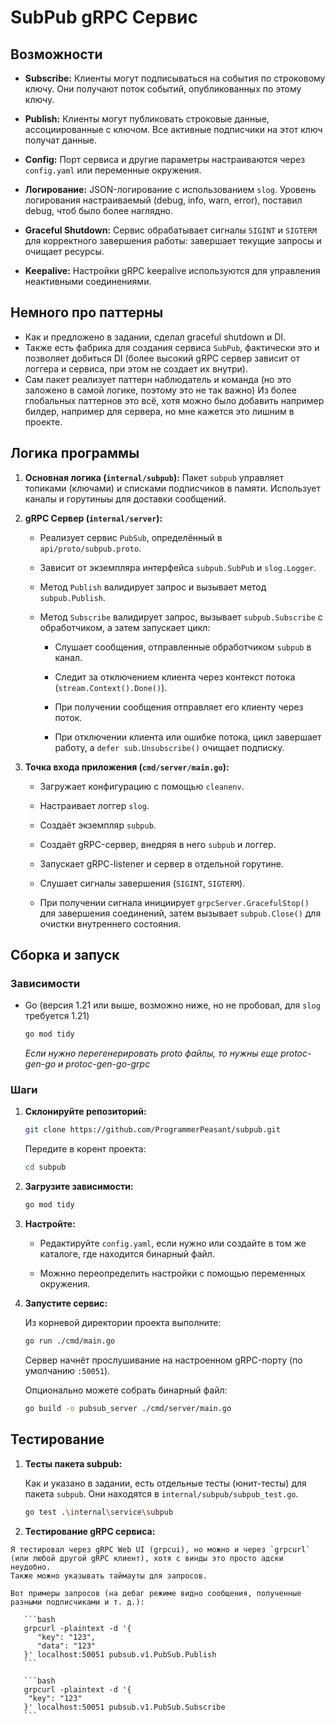 # SubPub gRPC Сервис
## Возможности

*   **Subscribe:** Клиенты могут подписываться на события по строковому ключу. Они получают поток событий, опубликованных по этому ключу.

*   **Publish:** Клиенты могут публиковать строковые данные, ассоциированные с ключом. Все активные подписчики на этот ключ получат данные.

*   **Config:** Порт сервиса и другие параметры настраиваются через `config.yaml` или переменные окружения. 

*   **Логирование:** JSON-логирование с использованием `slog`. Уровень логирования настраиваемый (debug, info, warn, error), поставил debug, чтоб было более наглядно. 

*   **Graceful Shutdown:** Сервис обрабатывает сигналы `SIGINT` и `SIGTERM` для корректного завершения работы: завершает текущие запросы и очищает ресурсы.

*   **Keepalive:** Настройки gRPC keepalive используются для управления неактивными соединениями.

## Немного про паттерны

* Как и предложено в задании, сделал graceful shutdown и DI.
* Также есть фабрика для создания сервиса `SubPub`, фактически это и позволяет добиться DI (более высокий gRPC сервер зависит от логгера и сервиса, при этом не создает их внутри).
* Сам пакет реализует паттерн наблюдатель и команда (но это заложено в самой логике, поэтому это не так важно)
Из более глобальных паттернов это всё, хотя можно было добавить например билдер, например для сервера, но мне кажется это лишним в проекте.

## Логика программы

1.  **Основная логика (`internal/subpub`):** Пакет `subpub` управляет топиками (ключами) и списками подписчиков в памяти. Использует каналы и горутиныы для доставки сообщений.

2.  **gRPC Сервер (`internal/server`):**

    *   Реализует сервис `PubSub`, определённый в `api/proto/subpub.proto`.
    
    *   Зависит от экземпляра интерфейса `subpub.SubPub` и `slog.Logger`.

    *   Метод `Publish` валидирует запрос и вызывает метод `subpub.Publish`.

    *   Метод `Subscribe` валидирует запрос, вызывает `subpub.Subscribe` с обработчиком, а затем запускает цикл:

        *   Слушает сообщения, отправленные обработчиком `subpub` в канал.

        *   Следит за отключением клиента через контекст потока (`stream.Context().Done()`).

        *   При получении сообщения отправляет его клиенту через поток.

        *   При отключении клиента или ошибке потока, цикл завершает работу, а `defer sub.Unsubscribe()` очищает подписку.

3.  **Точка входа приложения (`cmd/server/main.go`):**

    *   Загружает конфигурацию с помощью `cleanenv`.

    *   Настраивает логгер `slog`.

    *   Создаёт экземпляр `subpub`.

    *   Создаёт gRPC-сервер, внедряя в него `subpub` и логгер.

    *   Запускает gRPC-listener и сервер в отдельной горутине.

    *   Слушает сигналы завершения (`SIGINT`, `SIGTERM`).

    *   При получении сигнала инициирует `grpcServer.GracefulStop()` для завершения соединений, затем вызывает `subpub.Close()` для очистки внутреннего состояния.

## Сборка и запуск

### Зависимости

*   Go (версия 1.21 или выше, возможно ниже, но не пробовал, для `slog` требуется 1.21)

    ```bash
    go mod tidy
    ```
    *Если нужно перегенерировать proto файлы, то нужны еще protoc-gen-go и protoc-gen-go-grpc*

### Шаги

1.  **Склонируйте репозиторий:**

    ```bash
    git clone https://github.com/ProgrammerPeasant/subpub.git
    ```
    Передите в корент проекта:

    ```bash
    cd subpub
    ```

3.  **Загрузите зависимости:**

    ```bash
    go mod tidy
    ```

4.  **Настройте:**

    *   Редактируйте `config.yaml`, если нужно или создайте в том же каталоге, где находится бинарный файл.

    *   Можнно переопределить настройки с помощью переменных окружения.

5.  **Запустите сервис:**
    
    Из корневой директории проекта выполните:
    ```bash
    go run ./cmd/main.go
    ```
    Сервер начнёт прослушивание на настроенном gRPC-порту (по умолчанию `:50051`).

    Опционально можете собрать бинарный файл:

    ```bash
    go build -o pubsub_server ./cmd/server/main.go
    ```

## Тестирование

1.  **Тесты пакета subpub:**

    Как и указано в задании, есть отдельные тесты (юнит-тесты) для пакета `subpub`. Они находятся в `internal/subpub/subpub_test.go`.
    ```bash
    go test .\internal\service\subpub
    ```

   2.  **Тестирование gRPC сервиса:**

    Я тестировал через gRPC Web UI (grpcui), но можно и через `grpcurl` (или любой другой gRPC клиент), хотя с винды это просто адски неудобно.
    Также можно указывать таймауты для запросов.

    Вот примеры запросов (на дебаг режиме видно сообщения, полученные разными подписчиками и т. д.):

       ```bash
       grpcurl -plaintext -d '{
          "key": "123",
          "data": "123"
       }' localhost:50051 pubsub.v1.PubSub.Publish
       ```
       
       ```bash
       grpcurl -plaintext -d '{
        "key": "123"
       }' localhost:50051 pubsub.v1.PubSub.Subscribe
       ```
